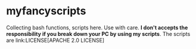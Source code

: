 # myfancyscripts

Collecting bash functions, scripts here. 
Use with care. **I don't accepts the responsibility if you break down your PC by using my scripts**. The scripts are link:LICENSE[APACHE 2.0 LICENSE]
